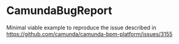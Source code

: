 # CamundaBugReport

Minimal viable example to reproduce the issue described in https://github.com/camunda/camunda-bpm-platform/issues/3155
